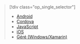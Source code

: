 > [!div class="op_single_selector"]
> * [Android](../articles/app-service-mobile/app-service-mobile-android-how-to-use-client-library.md)
> * [Cordova](../articles/app-service-mobile/app-service-mobile-cordova-how-to-use-client-library.md)
> * [JavaScript](../articles/app-service-mobile/app-service-mobile-html-how-to-use-client-library.md)
> * [iOS](../articles/app-service-mobile/app-service-mobile-ios-how-to-use-client-library.md)
> * [Géré (Windows/Xamarin)](../articles/app-service-mobile/app-service-mobile-dotnet-how-to-use-client-library.md)
> 
> 

<!---------HONumber=AcomDC_0309_2016-->